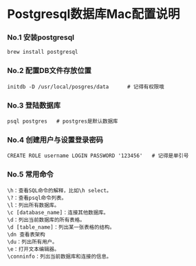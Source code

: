 # Postgresql数据库Mac配置说明

### No.1 安装postgresql

```
brew install postgresql
```

### No.2 配置DB文件存放位置

```
initdb -D /usr/local/posgres/data      # 记得有权限哦
```

### No.3 登陆数据库

```
psql postgres	# postgres是默认数据库
```

### No.4 创建用户与设置登录密码

```
CREATE ROLE username LOGIN PASSWORD '123456'   # 记得是单引号
```

### No.5 常用命令

```
\h：查看SQL命令的解释，比如\h select。
\?：查看psql命令列表。
\l：列出所有数据库。
\c [database_name]：连接其他数据库。
\d：列出当前数据库的所有表格。
\d [table_name]：列出某一张表格的结构。
\dn 查看表架构
\du：列出所有用户。
\e：打开文本编辑器。
\conninfo：列出当前数据库和连接的信息。
```

